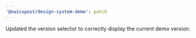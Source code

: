 ```yaml
---
'@swisspost/design-system-demo': patch
---
```


Updated the version selector to correctly display the current demo version.
